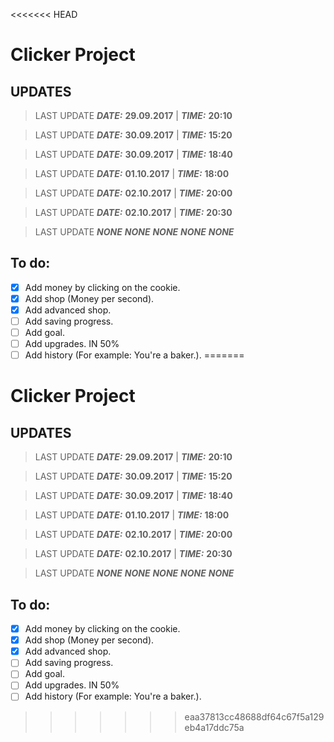 <<<<<<< HEAD
# Clicker Project

## UPDATES

> LAST UPDATE ***DATE:*** **29.09.2017** | ***TIME:*** **20:10**

> LAST UPDATE ***DATE:*** **30.09.2017** | ***TIME:*** **15:20**

> LAST UPDATE ***DATE:*** **30.09.2017** | ***TIME:*** **18:40**

> LAST UPDATE ***DATE:*** **01.10.2017**  | ***TIME:*** **18:00**

> LAST UPDATE ***DATE:*** **02.10.2017**  | ***TIME:*** **20:00**

> LAST UPDATE ***DATE:*** **02.10.2017**  | ***TIME:*** **20:30**

> LAST UPDATE ***NONE*** ***NONE*** ***NONE*** ***NONE*** ***NONE***

## To do:
- [x] Add money by clicking on the cookie.
- [x] Add shop (Money per second).
- [x] Add advanced shop.
- [ ] Add saving progress.
- [ ] Add goal.
- [ ] Add upgrades. IN 50%
- [ ] Add history (For example: You're a baker.).
=======
# Clicker Project

## UPDATES

> LAST UPDATE ***DATE:*** **29.09.2017** | ***TIME:*** **20:10**

> LAST UPDATE ***DATE:*** **30.09.2017** | ***TIME:*** **15:20**

> LAST UPDATE ***DATE:*** **30.09.2017** | ***TIME:*** **18:40**

> LAST UPDATE ***DATE:*** **01.10.2017**  | ***TIME:*** **18:00**

> LAST UPDATE ***DATE:*** **02.10.2017**  | ***TIME:*** **20:00**

> LAST UPDATE ***DATE:*** **02.10.2017**  | ***TIME:*** **20:30**

> LAST UPDATE ***NONE*** ***NONE*** ***NONE*** ***NONE*** ***NONE***

## To do:
- [x] Add money by clicking on the cookie.
- [x] Add shop (Money per second).
- [x] Add advanced shop.
- [ ] Add saving progress.
- [ ] Add goal.
- [ ] Add upgrades. IN 50%
- [ ] Add history (For example: You're a baker.).
>>>>>>> eaa37813cc48688df64c67f5a129eb4a17ddc75a
